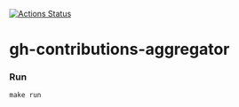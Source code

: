 [![Actions Status](https://github.com/shreyas-sriram/gh-contributions-aggregator/workflows/CI/badge.svg)](https://github.com/shreyas-sriram/gh-contributions-aggregator/actions)
# gh-contributions-aggregator

### Run

```
make run
```
